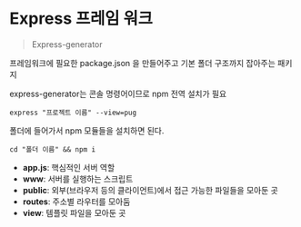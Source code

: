# **Express 프레임 워크**

> Express-generator

프레임워크에 필요한 package.json 을 만들어주고 기본 폴더 구조까지 잡아주는 패키지

express-generator는 콘솔 명령어이므로 npm 전역 설치가 필요

<pre><code>express "프로젝트 이름" --view=pug</code></pre>

폴더에 들어가서 npm 모듈들을 설치하면 된다.

<pre><code>cd "폴더 이름" && npm i</code></pre>

- **app.js**: 핵심적인 서버 역할
- **www**: 서버를 실행하는 스크립트
- **public**: 외부(브라우저 등의 클라이언트)에서 접근 가능한 파일들을 모아둔 곳
- **routes**: 주소별 라우터를 모아둠
- **view**: 템플릿 파일을 모아둔 곳

